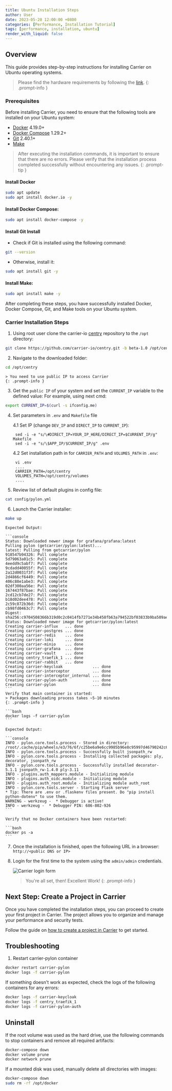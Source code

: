 ```yaml
---
title: Ubuntu Installation Steps
author: User
date: 2023-05-20 12:00:00 +0800
categories: [Performance, Installation Tutorial]
tags: [performance, installation, ubuntu]
render_with_liquid: false
---
```


## Overview
This guide provides step-by-step instructions for installing Carrier on Ubuntu operating systems.

> Please find the hardware requirements by following the [link](http://getcarrier.io/posts/carrier-install/#prerequisites).
{: .prompt-info }

### Prerequisites

Before installing Carrier, you need to ensure that the following tools are installed on your Ubuntu system:

- [Docker](https://docs.docker.com/desktop/install/ubuntu/) 4.19.0+
- [Docker Compose](https://docs.docker.com/compose/install/) 1.29.2+
- [Git](https://git-scm.com/downloads) 2.40.1+
- [Make](https://wiki.ubuntu.com/ubuntu-make)

> After executing the installation commands, it is important to ensure that there are no errors. Please verify that the installation process completed successfully without encountering any issues.
{: .prompt-tip }

#### Install Docker
```bash
sudo apt update
sudo apt install docker.io -y
```

#### Install Docker Compose:
```bash
sudo apt install docker-compose -y
```

#### Install Git Install
- Check if Git is installed using the following command:
```bash
git --version
```
- Otherwise, install it:
```bash
sudo apt install git -y
```

#### Install Make:
```bash
sudo apt install make -y
```
After completing these steps, you have successfully installed Docker, Docker Compose, Git, and Make tools on your Ubuntu system.

### Carrier Installation Steps
1. Using root user clone the carrier-io [centry](https://github.com/carrier-io/centry/blob/beta-1.0/Makefile) repository to the `/opt` directory:
```bash
git clone https://github.com/carrier-io/centry.git -b beta-1.0 /opt/centry
```

2. Navigate to the downloaded folder:
```bash
cd /opt/centry
```
    > You need to use public IP to access Carrier
    {: .prompt-info }

3. Get the `public IP` of your system and set the `CURRENT_IP` variable to the defined value:
For example, using next cmd:
```bash
export CURRENT_IP=$(curl -s ifconfig.me)
```

4. Set parameters in `.env` and `Makefile` file


    4.1 Set IP (change `DEV_IP` and `DIRECT_IP` to `CURRENT_IP`):

        sed -i -e "s/\#DIRECT_IP=YOUR_IP_HERE/DIRECT_IP=$CURRENT_IP/g" Makefile
        sed -i -e "s/\$APP_IP/$CURRENT_IP/g" .env



    4.2 Set installation path in for `CARRIER_PATH` and `VOLUMES_PATH` in `.env`:

        vi .env
        ....
        CARRIER_PATH=/opt/centry
        VOLUMES_PATH=/opt/centry/volumes
        ....

5. Review list of default plugins in config file:
```bash
cat config/pylon.yml
```

6. Launch the Carrier installer:
```bash
make up
```

    Expected Output:

    ```console
    Status: Downloaded newer image for grafana/grafana:latest
    Pulling pylon (getcarrier/pylon:latest)...
    latest: Pulling from getcarrier/pylon
    918547b94326: Pull complete
    5d79063a01c5: Pull complete
    4eedd9c5abf7: Pull complete
    9cdadd40055f: Pull complete
    2a12d0031f3f: Pull complete
    2d4866cf6449: Pull complete
    406c88e1abe3: Pull complete
    02df300aa56e: Pull complete
    167443f87bae: Pull complete
    2cd12cb7de27: Pull complete
    b18d02dee478: Pull complete
    2c59c872b36d: Pull complete
    cb98fd0463c7: Pull complete
    Digest: sha256:c9704508366b319d0c2c0414fb7271e34b458fb63a794522bf03833b9ba509ae
    Status: Downloaded newer image for getcarrier/pylon:latest
    Creating carrier-influx   ... done
    Creating carrier-postgres ... done
    Creating carrier-redis    ... done
    Creating carrier-loki     ... done
    Creating carrier-minio    ... done
    Creating carrier-grafana  ... done
    Creating carrier-vault    ... done
    Creating centry_traefik_1 ... done
    Creating carrier-rabbit   ... done
    Creating carrier-keycloak             ... done
    Creating carrier-interceptor          ... done
    Creating carrier-interceptor_internal ... done
    Creating carrier-pylon-auth           ... done
    Creating carrier-pylon                ... done
    ```
    Verify that main container is started:
    > Packages downloading process takes ~5-10 minutes
    {: .prompt-info }

    ```bash
    docker logs -f carrier-pylon
    ```

    Expected Output:

    ```console
    INFO - pylon.core.tools.process - Stored in directory: /root/.cache/pip/wheels/e3/76/6f/c25be6a9e6cc9985b96e8c95997d46790242c6426ef68e754c
    INFO - pylon.core.tools.process - Successfully built jsonpath_rw
    INFO - pylon.core.tools.process - Installing collected packages: ply, decorator, jsonpath_rw
    INFO - pylon.core.tools.process - Successfully installed decorator-5.1.1 jsonpath_rw-1.4.0 ply-3.11
    INFO - plugins.auth_mappers.module - Initializing module
    INFO - plugins.auth_oidc.module - Initializing module
    INFO - plugins.auth_root.module - Initializing module auth_root
    INFO - pylon.core.tools.server - Starting Flask server
    * Tip: There are .env or .flaskenv files present. Do "pip install python-dotenv" to use them.
    WARNING - werkzeug -  * Debugger is active!
    INFO - werkzeug -  * Debugger PIN: 686-802-926
    ```

    Verify that no Docker containers have been restarted:

    ```bash
    docker ps -a
    ```

7. Once the installation is finished, open the following URL in a browser: `http://<public DNS or IP>`

8. Login for the first time to the system using the `admin/admin` credentials.

    ![Carrier login form](/assets/posts_img/login_screen.png)

    > You're all set, then! Excellent Work!
    {: .prompt-info }

## Next Step: Create a Project in Carrier

Once you have completed the installation steps, you can proceed to create your first project in Carrier.
The project allows you to organize and manage your performance and security tests.

Follow the guide on [how to create a project in Carrier](http://getcarrier.io/posts/carrier-create-project/) to get started.

## Troubleshooting

1. Restart carrier-pylon container

```bash
docker restart carrier-pylon
docker logs -f carrier-pylon
```

If something doesn't work as expected, check the logs of the following containers for any errors:

```bash
docker logs -f carrier-keycloak
docker logs -f centry_traefik_1
docker logs -f carrier-pylon-auth
```

## Uninstall
If the root volume was used as the hard drive, use the following commands to stop containers and remove all required artifacts:
```bash
docker-compose down
docker volume prune
docker network prune
```

If a mounted disk was used, manually delete all directories with images:
```bash
docker-compose down
sudo rm -rf /opt/docker
```
